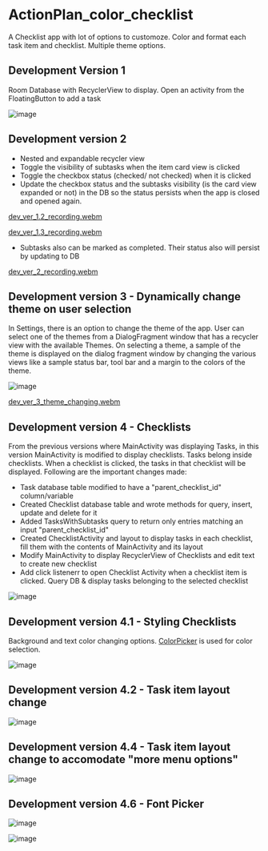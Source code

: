 # ActionPlan_color_checklist
 A Checklist app with lot of options to customoze. Color and format each task item and checklist. Multiple theme options.
 
 
 ## Development Version 1
 
 Room Database with RecyclerView to display. 
 Open an activity from the FloatingButton to add a task
 
 ![image](https://user-images.githubusercontent.com/15008191/202901854-53b45b7a-f823-47e1-ab8b-9628521b71c9.png)
 
 ## Development version 2
 
 - Nested and expandable recycler view
 - Toggle the visibility of subtasks when  the item card view is clicked
 - Toggle the checkbox status (checked/ not checked) when it is clicked
 - Update the checkbox status and the subtasks visibility (is the card view expanded or not) in the DB so the status persists when the app is closed and opened again.
 
 

[dev_ver_1.2_recording.webm](https://user-images.githubusercontent.com/15008191/206838010-fabfe8e6-1ace-4ec7-a24a-7f34337a2b77.webm)

[dev_ver_1.3_recording.webm](https://user-images.githubusercontent.com/15008191/206838095-26e61a90-67af-49d7-ba55-70ed30aed4c2.webm)




- Subtasks also can be marked as completed. Their status also will persist by updating to DB


[dev_ver_2_recording.webm](https://user-images.githubusercontent.com/15008191/206841708-0a3e50dc-6db0-4349-b705-717569eb725d.webm)


 ## Development version 3 - Dynamically change theme on user selection
 
 In Settings, there is an option to change the theme of the app. User can select one of the themes from a DialogFragment window that has a recycler view with the available Themes. On selecting a theme, a sample of the theme is displayed on the dialog fragment window by changing the various views like a sample status bar, tool bar and a margin to the colors of the theme.
 
 ![image](https://user-images.githubusercontent.com/15008191/216469129-c556a164-795c-41b0-a332-8ad22547e4f1.png)


 
 [dev_ver_3_theme_changing.webm](https://user-images.githubusercontent.com/15008191/216466622-198acfdd-1ac1-4270-941e-df24e7d7bc51.webm)

## Development version 4 - Checklists

From the previous versions where MainActivity was displaying Tasks, in this version MainActivity is modified to display checklists. Tasks belong inside checklists. When a checklist is clicked, the tasks in that checklist will be displayed. Following are the important changes made:

- Task database table modified to have a "parent_checklist_id" column/variable
- Created Checklist database table and wrote methods for query, insert, update and delete for it
- Added TasksWithSubtasks query to return only entries matching an input "parent_checklist_id"
- Created ChecklistActivity and layout to display tasks in each checklist, fill them with the contents of MainActivity and its layout
- Modify MainActivity to display RecyclerView of Checklists and edit text to create new checklist
- Add click listenerr to open Checklist Activity when a checklist item is clicked. Query DB & display tasks belonging to the selected checklist

![image](https://user-images.githubusercontent.com/15008191/217934433-260567cf-eb7b-4a22-9894-02be237a64e6.png)


## Development version 4.1 - Styling Checklists

Background and text color changing options. [ColorPicker](https://github.com/Dhaval2404/ColorPicker) is used for color selection.

![image](https://user-images.githubusercontent.com/15008191/218152595-935e1752-2656-4dec-88f8-3c18ee9159da.png)


## Development version 4.2 - Task item layout change

![image](https://user-images.githubusercontent.com/15008191/219059531-a5745813-d793-4599-9e1b-37d9b4fd3966.png)

## Development version 4.4 - Task item layout change to accomodate "more menu options"

![image](https://user-images.githubusercontent.com/15008191/224891428-69161fd1-c2a5-423f-8efb-33be06662919.png)

## Development version 4.6 - Font Picker

![image](https://user-images.githubusercontent.com/15008191/225401103-15079ee3-df12-4c5e-a8f1-cdde0136e29d.png)

![image](https://user-images.githubusercontent.com/15008191/225401251-1423998b-2f49-48f9-a5a4-da92217f00cb.png)






